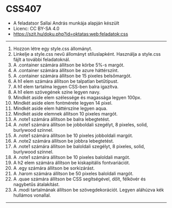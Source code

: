 # CSS407
* A feladatsor Sallai András munkája alapján készült 
* Licenc: CC BY-SA 4.0
* https://szit.hu/doku.php?id=oktatas:web:feladatok:css
-------------------------------
1. Hozzon létre egy style.css állományt.
2. Linkelje a style.css nevű állományt stíluslapként. Használja a style.css fájlt a további feladatoknál.
3. A .container számára állítson be körbe 5%-s margót.
4. A .container számára állítson be azure háttérszínt.
5. A .container számára állítson be 15 pixeles belsőmargót.
6. A h1 elem számára állítson be talpatlan betűtípust.
7. A h1 elem tartalma legyen CSS-ben balra igazítva.
8. A h1 elem szövegének színe legyen navy.
9. Mindkét aside elem szélessége és magassága legyen 100px.
10. Mindkét aside elem fontmérete legyen 14 pixel.
11. Mindkét aside elem háttérszíne legyen aqua.
12. Mindkét aside elemnek állítson 10 pixeles margót.
13. A .note1 számára állítson be balra lebegtetést.
14. A .note1 számára állítson be jobboldali szegélyt, 8 pixeles, solid, burlywood színnel.
15. A .note1 számára állítson be 10 pixeles jobboldali margót.
16. A .note2 számára állítson be jobbra lebegtetést.
17. A .note1 számára állítson be baloldali szegélyt, 8 pixeles, solid, burlywood színnel.
18. A .note1 számára állítson be 10 pixeles baloldali margót.
19. A h2 elem számára állítson be kiskapitális fontvariációt.
20. A .egy számára állítson be sorkizárást.
21. A .harom számára állítson be 50 pixeles baloldali margót.
22. A .quae számára állítson be CSS segítségével, dőlt, félkövér és nagybetűs átalakítást.
23. A .modi tartalmának állítson be szövegdekorációt. Legyen aláhúzva kék hullámos vonallal.
---------------------------------
